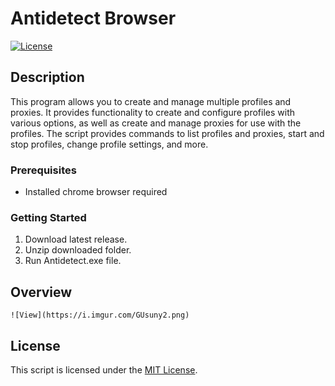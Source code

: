 # Antidetect Browser

[![License](https://img.shields.io/badge/license-MIT-blue.svg)](LICENSE)

## Description

This program allows you to create and manage multiple profiles and proxies. It provides functionality to create and configure profiles with various options, as well as create and manage proxies for use with the profiles. The script provides commands to list profiles and proxies, start and stop profiles, change profile settings, and more.

### Prerequisites

- Installed chrome browser required

### Getting Started

1. Download latest release.
2. Unzip downloaded folder.
3. Run Antidetect.exe file.

## Overview

    ![View](https://i.imgur.com/GUsuny2.png)

## License

This script is licensed under the [MIT License](LICENSE).